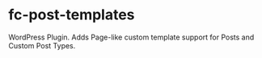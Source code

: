 fc-post-templates
=================

WordPress Plugin. Adds Page-like custom template support for Posts and Custom Post Types.
